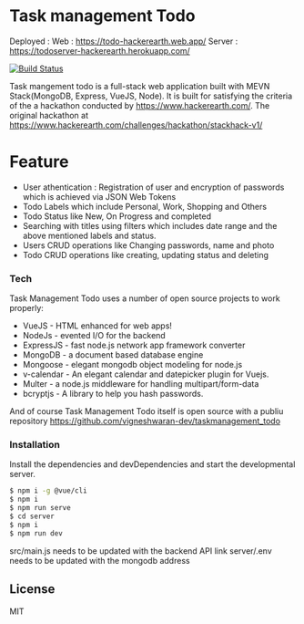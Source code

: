# Task management Todo

Deployed : 
Web : https://todo-hackerearth.web.app/
Server : https://todoserver-hackerearth.herokuapp.com/

[![Build Status](https://travis-ci.org/joemccann/dillinger.svg?branch=master)](https://todo-hackerearth.web.app/)

Task mangement todo is a full-stack web application built with MEVN Stack(MongoDB, Express, VueJS, Node). It is built for satisfying the criteria of the a hackathon conducted by https://www.hackerearth.com/. The original hackathon at https://www.hackerearth.com/challenges/hackathon/stackhack-v1/

# Feature

* User athentication : Registration of user and encryption of passwords which is achieved via JSON Web Tokens
* Todo Labels which include Personal, Work, Shopping and Others
* Todo Status like New, On Progress and completed
* Searching with titles using filters which includes date range and the above mentioned labels and status.
* Users CRUD operations like Changing passwords, name and photo
* Todo CRUD operations like creating, updating status and deleting


### Tech

Task Management Todo uses a number of open source projects to work properly:

* VueJS - HTML enhanced for web apps!
* NodeJs - evented I/O for the backend
* ExpressJS - fast node.js network app framework converter
* MongoDB - a document based database engine
* Mongoose - elegant mongodb object modeling for node.js
* v-calendar - An elegant calendar and datepicker plugin for Vuejs.
* Multer - a node.js middleware for handling multipart/form-data
* bcryptjs - A library to help you hash passwords.

And of course Task Management Todo itself is open source with a publiu repository
https://github.com/vigneshwaran-dev/taskmanagement_todo

### Installation

Install the dependencies and devDependencies and start the developmental server.

```sh
$ npm i -g @vue/cli
$ npm i
$ npm run serve
$ cd server
$ npm i
$ npm run dev
```

src/main.js needs to be updated with the backend API link
server/.env needs to be updated with the mongodb address

License
----

MIT
